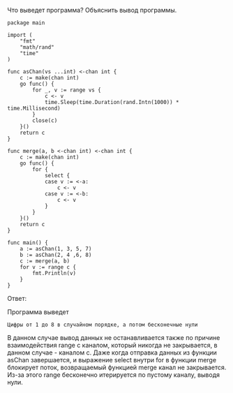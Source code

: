Что выведет программа? Объяснить вывод программы.

    package main
    
    import (
        "fmt"
        "math/rand"
        "time"
    )
    
    func asChan(vs ...int) <-chan int {
        c := make(chan int)
        go func() {
            for _, v := range vs {
                c <- v
                time.Sleep(time.Duration(rand.Intn(1000)) * time.Millisecond)
            }
            close(c)
        }()
        return c
    }
    
    func merge(a, b <-chan int) <-chan int {
        c := make(chan int)
        go func() {
            for {
                select {
                case v := <-a:
                    c <- v
                case v := <-b:
                    c <- v
                }
            }
        }()
        return c
    }
    
    func main() {
        a := asChan(1, 3, 5, 7)
        b := asChan(2, 4 ,6, 8)
        c := merge(a, b)
        for v := range c {
            fmt.Println(v)
        }
    }

Ответ:

Программа выведет

    Цифры от 1 до 8 в случайном порядке, а потом бесконечные нули

В данном случае вывод данных не останавливается также по причине взаимодействия range
с каналом, который никогда не закрывается, в данном случае - каналом c.
Даже когда отправка данных из функции asChan завершается, и выражение select внутри for в функции merge
блокирует поток, возвращаемый функцией merge канал не закрывается.
Из-за этого range бесконечно итерируется по пустому каналу, выводя нули.